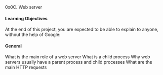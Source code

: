 0x0C. Web server

#### Learning Objectives
At the end of this project, you are expected to be able to explain to anyone, without the help of Google:

#### General
What is the main role of a web server
What is a child process
Why web servers usually have a parent process and child processes
What are the main HTTP requests
